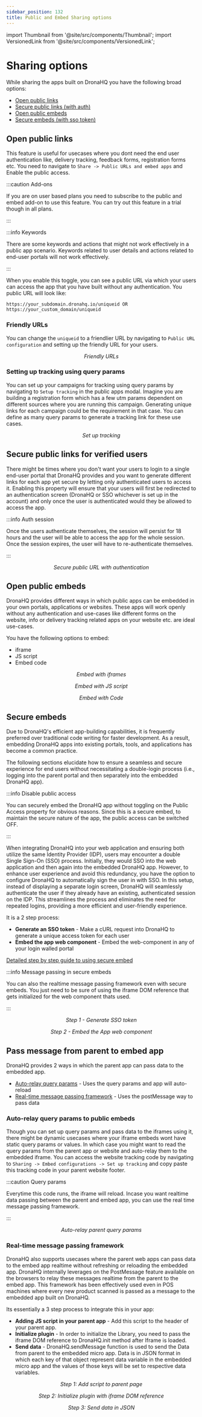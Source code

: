 ```yaml
---
sidebar_position: 132
title: Public and Embed Sharing options
---
```


import Thumbnail from '@site/src/components/Thumbnail';
import VersionedLink from '@site/src/components/VersionedLink';

# Sharing options

While sharing the apps built on DronaHQ you have the following broad options:
- [Open public links](../public_and_embed_sharing_options/#open-public-links)
- [Secure public links (with auth)](../public_and_embed_sharing_options/#secure-public-links-for-verified-users)
- [Open public embeds](../public_and_embed_sharing_options/#open-public-embeds)
- [Secure embeds (with sso token)](../public_and_embed_sharing_options/#secure-embeds)

## Open public links

This feature is useful for usecases where you dont need the end user authentication like, delivery tracking, feedback forms, registration forms etc. You need to navigate to `Share -> Public URLs and embed apps` and Enable the public access.

:::caution Add-ons

If you are on user based plans you need to subscribe to the public and embed add-on to use this feature. You can try out this feature in a trial though in all plans.

:::

:::info Keywords

There are some keywords and actions that might not work effectively in a public app scenario. Keywords related to user details and actions related to end-user portals will not work effectively.

:::

When you enable this toggle, you can see a public URL via which your users can access the app that you have built without any authentication. You public URL will look like: 
```url
https://your_subdomain.dronahq.io/uniqueid OR https://your_custom_domain/uniqueid
```

### Friendly URLs

You can change the `uniqueid` to a friendlier URL by navigating to `Public URL configuration` and setting up the friendly URL for your users.

<figure>
  <Thumbnail src="/img/public-embed/friendly-url.png" alt="Friendly URLs" width='100%'/>
  <figcaption align = "center"><i>Friendly URLs</i></figcaption>
</figure>

### Setting up tracking using query params

You can set up your campaigns for tracking using query params by navigating to `Setup tracking` in the public apps modal. Imagine you are building a registration form which has a few utm params dependent on different sources where you are running this campaign. Generating unique links for each campaign could be the requirement in that case. You can define as many query params to generate a tracking link for these use cases. 

<figure>
  <Thumbnail src="/img/public-embed/setup-tracking.png" alt="Set up tracking" width='100%'/>
  <figcaption align = "center"><i>Set up tracking</i></figcaption>
</figure>

## Secure public links for verified users

There might be times where you don't want your users to login to a single end-user portal that DronaHQ provides and you want to generate different links for each app yet secure by letting only authenticated users to access it. Enabling this property will ensure that your users will first be redirected to an authentication screen (DronaHQ or SSO whichever is set up in the account) and only once the user is authenticated would they be allowed to access the app.

:::info Auth session

Once the users authenticate themselves, the session will persist for 18 hours and the user will be able to access the app for the whole session. Once the session expires, the user will have to re-authenticate themselves.

:::

<figure>
  <Thumbnail src="/img/public-embed/auth-public-url.png" alt="Public URL with auth" width='100%'/>
  <figcaption align = "center"><i>Secure public URL with authentication</i></figcaption>
</figure>

## Open public embeds

DronaHQ provides different ways in which public apps can be embedded in your own portals, applications or websites. These apps will work openly without any authentication and use-cases like different forms on the website, info or delivery tracking related apps on your website etc. are ideal use-cases.

You have the following options to embed:
- iframe 
- JS script 
- Embed code

<figure>
  <Thumbnail src="/img/public-embed/iframe-embed.png" alt="iframe embed" width='100%'/>
  <figcaption align = "center"><i>Embed with iframes</i></figcaption>
</figure>

<figure>
  <Thumbnail src="/img/public-embed/js-embed.png" alt="JS embed" width='100%'/>
  <figcaption align = "center"><i>Embed with JS script</i></figcaption>
</figure>

<figure>
  <Thumbnail src="/img/public-embed/code-embed.png" alt="Code embed" width='100%'/>
  <figcaption align = "center"><i>Embed with Code</i></figcaption>
</figure>



## Secure embeds

Due to DronaHQ's efficient app-building capabilities, it is frequently preferred over traditional code writing for faster development. As a result, embedding DronaHQ apps into existing portals, tools, and applications has become a common practice.

The following sections elucidate how to ensure a seamless and secure experience for end users without necessitating a double-login process (i.e., logging into the parent portal and then separately into the embedded DronaHQ app).

:::info Disable public access

You can securely embed the DronaHQ app without toggling on the Public Access property for obvious reasons. Since this is a secure embed, to maintain the secure nature of the app, the public access can be switched OFF.

:::

When integrating DronaHQ into your web application and ensuring both utilize the same Identity Provider (IDP), users may encounter a double Single Sign-On (SSO) process. Initially, they would SSO into the web application and then again into the embedded DronaHQ app. However, to enhance user experience and avoid this redundancy, you have the option to configure DronaHQ to automatically sign the user in with SSO. In this setup, instead of displaying a separate login screen, DronaHQ will seamlessly authenticate the user if they already have an existing, authenticated session on the IDP. This streamlines the process and eliminates the need for repeated logins, providing a more efficient and user-friendly experience.

It is a 2 step process:
- **Generate an SSO token** - Make a cURL request into DronaHQ to generate a unique access token for each user
- **Embed the app web component** - Embed the web-component in any of your login walled portal

[Detailed step by step guide to using secure embed](../secure_embed)

:::info Message passing in secure embeds

You can also the realtime message passing framework even with secure embeds. You just need to be sure of using the iframe DOM reference that gets initialized for the web component thats used.

:::

<figure>
  <Thumbnail src="/img/public-embed/step-1-token.png" alt="Token generation" width='100%'/>
  <figcaption align = "center"><i>Step 1 - Generate SSO token</i></figcaption>
</figure>

<figure>
  <Thumbnail src="/img/public-embed/step-2-embed.png" alt="Code embed" width='100%'/>
  <figcaption align = "center"><i>Step 2 - Embed the App web component</i></figcaption>
</figure>

## Pass message from parent to embed app

DronaHQ provides 2 ways in which the parent app can pass data to the embedded app.

- [Auto-relay query params](../public_and_embed_sharing_options/#auto-relay-query-params-to-public-embeds) - Uses the query params and app will auto-reload
- [Real-time message passing framework](../public_and_embed_sharing_options/#real-time-message-passing-framework) - Uses the postMessage way to pass data

### Auto-relay query params to public embeds 

Though you can set up query params and pass data to the iframes using it, there might be dynamic usecases where your iframe embeds wont have static query params or values. In which case you might want to read the query params from the parent app or website and auto-relay them to the embedded iframe. You can access the website tracking code by navigating to `Sharing -> Embed configurations -> Set up tracking` and copy paste this tracking code in your parent website footer. 

:::caution Query params

Everytime this code runs, the iframe will reload. Incase you want realtime data passing between the parent and embed app, you can use the real time message passing framework. 

:::

<figure>
  <Thumbnail src="/img/public-embed/auto-relay-params.png" alt="Auto relay params" width='100%'/>
  <figcaption align = "center"><i>Auto-relay parent query params</i></figcaption>
</figure>

### Real-time message passing framework

DronaHQ also supports usecases where the parent web apps can pass data to the embed app realtime without refreshing or reloading the embedded app. DronaHQ internally leverages on the PostMessage feature available on the browsers to relay these messages realtime from the parent to the embed app. This framework has been effectively used even in POS machines where every new product scanned is passed as a message to the embedded app built on DronaHQ.

Its essentially a 3 step process to integrate this in your app:
- **Adding JS script in your parent app** - Add this script to the header of your parent app.
- **Initialize plugin** - In order to initialize the Library, you need to pass the iframe DOM reference to DronaHQ.init method after Iframe is loaded.
- **Send data** - DronaHQ.sendMessage function is used to send the Data from parent to the embedded micro app. Data is in JSON format in which each key of that object represent data variable in the embedded micro app and the values of those keys will be set to respective data variables.

<figure>
  <Thumbnail src="/img/public-embed/add-script.png" alt="add script" width='100%'/>
  <figcaption align = "center"><i>Step 1: Add script to parent page</i></figcaption>
</figure>

<figure>
  <Thumbnail src="/img/public-embed/initialize-plugin.png" alt="Initialize plugin" width='100%'/>
  <figcaption align = "center"><i>Step 2: Initialize plugin with iframe DOM reference</i></figcaption>
</figure>

<figure>
  <Thumbnail src="/img/public-embed/send-data.png" alt="Send data" width='100%'/>
  <figcaption align = "center"><i>Step 3: Send data in JSON</i></figcaption>
</figure>